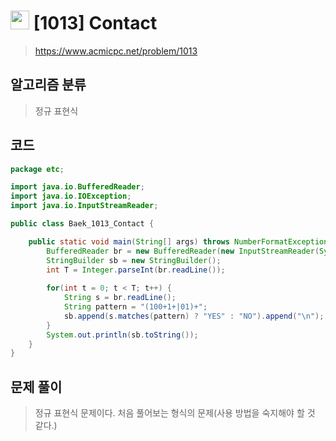 # <img src="https://d2gd6pc034wcta.cloudfront.net/tier/11.svg" width="30"> [1013] Contact
> https://www.acmicpc.net/problem/1013
## 알고리즘 분류
> 정규 표현식

## 코드
```java
package etc;

import java.io.BufferedReader;
import java.io.IOException;
import java.io.InputStreamReader;

public class Baek_1013_Contact {

	public static void main(String[] args) throws NumberFormatException, IOException {
		BufferedReader br = new BufferedReader(new InputStreamReader(System.in));
		StringBuilder sb = new StringBuilder();
		int T = Integer.parseInt(br.readLine());
		
		for(int t = 0; t < T; t++) {
			String s = br.readLine();
			String pattern = "(100+1+|01)+";
			sb.append(s.matches(pattern) ? "YES" : "NO").append("\n");
		}
		System.out.println(sb.toString());
	}
}
```

## 문제 풀이
> 정규 표현식 문제이다.
> 처음 풀어보는 형식의 문제(사용 방법을 숙지해야 할 것 같다.)

